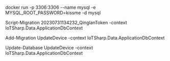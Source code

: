 ﻿docker run -p 3306:3306 --name mysql -e MYSQL_ROOT_PASSWORD=kissme -d mysql

Script-Migration 20230731134232_QinglanToken -context IoTSharp.Data.ApplicationDbContext

Add-Migration UpdateDevice -context IoTSharp.Data.ApplicationDbContext

Update-Database UpdateDevice -context IoTSharp.Data.ApplicationDbContext